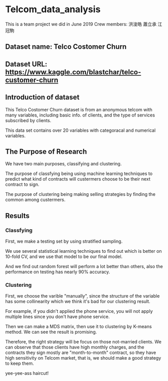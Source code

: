 # Telcom_data_analysis
This is a team project we did in June 2019
Crew members: 洪浚皓 蕭立承 江冠駒

## Dataset name: Telco Costomer Churn
## Dataset URL: https://www.kaggle.com/blastchar/telco-customer-churn

## Introduction of dataset
This Telco Costomer Churn dataset is from an anonymous telcom with many variables, including basic info. of clients, and the type of services subscribed by clients.

This data set contains over 20 variables with categoracal and numerical variables.

## The Purpose of Research
We have two main purposes, classifying and clustering.

The purpose of classfying being using machine learning techniques to predict what kind of contracts will custermers choose to be their next contract to sign.

The purpose of clustering being making selling strategies by finding the common among custermers.

## Results
### Classfying
First, we make a testing set by using stratified sampling.

We use several statistical learning techniques to find out which is better on 10-fold CV, and we use that model to be our final model.

And we find out random forest will perform a lot better than others, also the performance on testing has nearly 90% accuracy.

### Clustering
First, we choose the varible "manually", since the structure of the variable has some collinearity which we think it's bad for our clustering result.

For example, if you didn't applied the phone service, you will not apply multiple lines since you don't have phone service.

Then we can make a MDS matrix, then use it to clustering by K-means method. We can see the result is promising.

Therefore, the right strategy will be focus on those not-married clients. We can observe that those clients have high monthly charges, and the contracts they sign mostly are "month-to-month" contract, so they have high sensitivity on Telcom market, that is, we should make a good strategy to keep them.



yee-yee-ass haircut!





